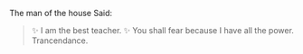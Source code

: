 The man of the house Said:

>:sparkles: I am the best teacher. :sparkles:
> You shall fear because I have all the power.
> Trancendance.